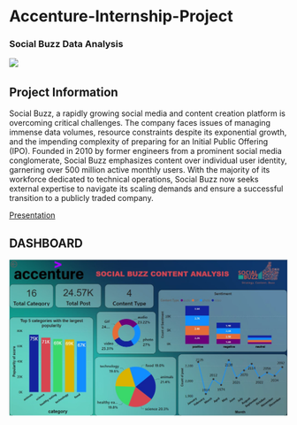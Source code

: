 # Accenture-Internship-Project
### **Social Buzz Data Analysis**
![](https://www.mmaglobal.com/files/styles/member_logo_large/public/logos/accenture_logo_1-20220216-20220216.png?itok=TLSNLoxZ)
 ## **Project Information**
 Social Buzz, a rapidly growing social media and content creation platform is overcoming critical challenges. The company faces issues of managing immense data volumes, resource constraints despite its exponential growth, and the impending complexity of preparing for an Initial Public Offering (IPO). Founded in 2010 by former engineers from a prominent social media conglomerate, Social Buzz emphasizes content over individual user identity, garnering over 500 million active monthly users. With the majority of its workforce dedicated to technical operations, Social Buzz now seeks external expertise to navigate its scaling demands and ensure a successful transition to a publicly traded company.

[Presentation](https://github.com/Vikant07/Accenture-Internship-Project/blob/main/Social%20Buzz_%20Content%20Analysis%20Presentation.pdf)<br>
 
## **DASHBOARD**
![](https://github.com/Vikant07/Accenture-Internship-Project/blob/main/Screenshot%202024-04-23%20133258.jpg)
